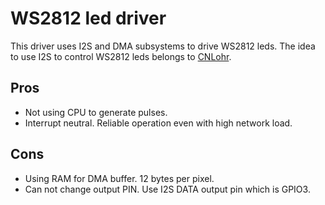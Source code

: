 # WS2812 led driver

This driver uses I2S and DMA subsystems to drive WS2812 leds.
The idea to use I2S to control WS2812 leds belongs to [CNLohr](https://github.com/CNLohr).

## Pros

 * Not using CPU to generate pulses.
 * Interrupt neutral. Reliable operation even with high network load.

## Cons
 
 * Using RAM for DMA buffer. 12 bytes per pixel.
 * Can not change output PIN. Use I2S DATA output pin which is GPIO3.

